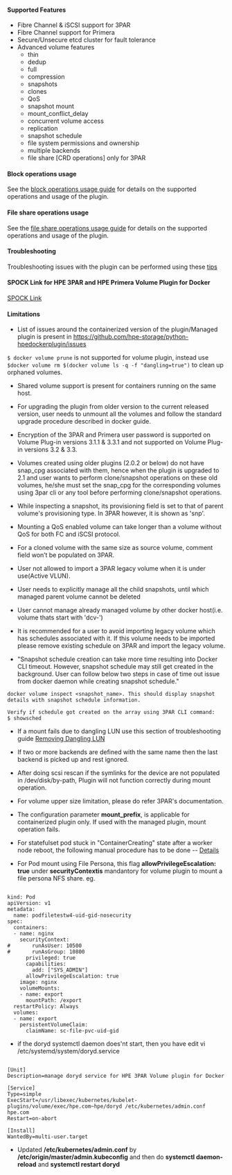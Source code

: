 #### Supported Features
+ Fibre Channel & iSCSI support for 3PAR
+ Fibre Channel support for Primera
+ Secure/Unsecure etcd cluster for fault tolerance
+ Advanced volume features
	+ thin
	* dedup
	* full
	* compression
	* snapshots
	* clones
	* QoS
	* snapshot mount
	* mount_conflict_delay
	* concurrent volume access
	* replication
	* snapshot schedule
	* file system permissions and ownership
	* multiple backends
	* file share [CRD operations] only for 3PAR

#### Block operations usage
See the [block operations usage guide](https://github.com/hpe-storage/python-hpedockerplugin/blob/master/docs/usage.md) for details on the supported operations and usage of the plugin.

#### File share operations usage
See the [file share operations usage guide](https://github.com/hpe-storage/python-hpedockerplugin/blob/master/docs/share_usage.md) for details on the supported operations and usage of the plugin.

#### Troubleshooting
Troubleshooting issues with the plugin can be performed using these [tips](https://github.com/hpe-storage/python-hpedockerplugin/blob/master/docs/troubleshooting.md)

#### SPOCK Link for HPE 3PAR and HPE Primera Volume Plugin for Docker
[SPOCK Link](https://spock.corp.int.hpe.com/spock/utility/document.aspx?docurl=Shared%20Documents/hw/3par/3par_volume_plugin_for_docker.pdf)

#### Limitations
+ List of issues around the containerized version of the plugin/Managed plugin is present in https://github.com/hpe-storage/python-hpedockerplugin/issues

``` $ docker volume prune ``` is not supported for volume plugin, instead use ``` $docker volume rm $(docker volume ls -q -f "dangling=true") ``` to clean up orphaned volumes.

+ Shared volume support is present for containers running on the same host.

+ For upgrading the plugin from older version to the current released version, user needs to unmount all the volumes and follow the standard upgrade procedure described in docker guide.

+ Encryption of the 3PAR and Primera user password is supported on Volume Plug-in versions 3.1.1 & 3.3.1 and not supported on Volume Plug-in versions 3.2 & 3.3.

+ Volumes created using older plugins (2.0.2 or below) do not have snap_cpg associated with them, hence when the plugin is upgraded to 2.1 and user wants to perform clone/snapshot operations on these old volumes, he/she must set the snap_cpg for the corresponding volumes using 3par cli or any tool before performing clone/snapshot operations.

+ While inspecting a snapshot, its provisioning field is set to that of parent volume's provisioning type. In 3PAR however, it is shown as 'snp'.

+ Mounting a QoS enabled volume can take longer than a volume without QoS for both FC and iSCSI protocol.

+ For a cloned volume with the same size as source volume, comment field won’t be populated on 3PAR.

+ User not allowed to import a 3PAR legacy volume when it is under use(Active VLUN).

+ User needs to explicitly manage all the child snapshots, until which managed parent volume cannot be deleted

+ User cannot manage already managed volume by other docker host(i.e. volume thats start with 'dcv-')

+ It is recommended for a user to avoid importing legacy volume which has schedules associated with it. If this volume needs to be imported please remove existing schedule on 3PAR and import the legacy volume.

+ "Snapshot schedule creation can take more time resulting into Docker CLI timeout. However, snapshot schedule may still get created in the background. User can follow below two steps in case of time out issue from docker daemon while creating snapshot schedule."
```
docker volume inspect <snapshot_name>. This should display snapshot details with snapshot schedule information.

Verify if schedule got created on the array using 3PAR CLI command:
$ showsched
```
+ If a mount fails due to dangling LUN use this section of troubleshooting guide [Removing Dangling LUN](https://github.com/hpe-storage/python-hpedockerplugin/blob/master/docs/troubleshooting.md#removing-dangling-lun)

+ If two or more backends are defined with the same name then the last backend is picked up and rest ignored.

+ After doing scsi rescan if the symlinks for the device are not populated in /dev/disk/by-path, Plugin will not function correctly during mount operation.

+ For volume upper size limitation, please do refer 3PAR's documentation.

+ The configuration parameter **mount_prefix**, is applicable for containerized plugin only. If used with the managed plugin, mount operation fails.

+ For statefulset pod stuck in "ContainerCreating" state after a worker node reboot, the following manual procedure has to be done -- [Details](https://github.com/hpe-storage/python-hpedockerplugin/blob/master/docs/recover_post_reboot.md)

+ For Pod mount using File Persona, this flag **allowPrivilegeEscalation: true** under **securityContextis** mandantory for volume plugin to mount a file persona NFS share. eg.

```

kind: Pod
apiVersion: v1
metadata:
  name: podfiletestw4-uid-gid-nosecurity
spec:
  containers:
  - name: nginx
    securityContext:
#       runAsUser: 10500
#       runAsGroup: 10800
      privileged: true
      capabilities:
        add: ["SYS_ADMIN"]
      allowPrivilegeEscalation: true
    image: nginx
    volumeMounts:
    - name: export
      mountPath: /export
  restartPolicy: Always
  volumes:
  - name: export
    persistentVolumeClaim:
      claimName: sc-file-pvc-uid-gid

```

+ if the doryd systemctl daemon does'nt start, then you have edit vi /etc/systemd/system/doryd.service


```

[Unit]
Description=manage doryd service for HPE 3PAR Volume plugin for Docker

[Service]
Type=simple
ExecStart=/usr/libexec/kubernetes/kubelet-plugins/volume/exec/hpe.com~hpe/doryd /etc/kubernetes/admin.conf hpe.com
Restart=on-abort

[Install]
WantedBy=multi-user.target

```

+ Updated **/etc/kubernetes/admin.conf** by **/etc/origin/master/admin.kubeconfig** and then do **systemctl daemon-reload** and **systemctl restart doryd**
